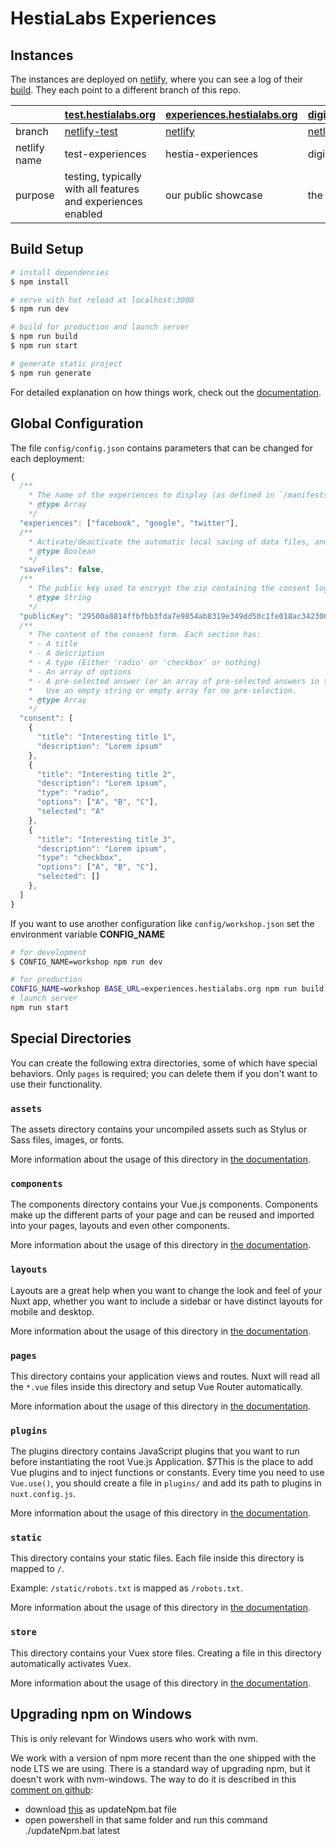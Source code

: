 # HestiaLabs Experiences

## Instances

The instances are deployed on [netlify](https://app.netlify.com/teams/hestia/overview), where you can see a log of their [build](https://app.netlify.com/teams/hestia/builds/). They each point to a different branch of this repo.

|   | [test.hestialabs.org](https://test.hestialabs.org/)  | [experiences.hestialabs.org](https://experiences.hestialabs.org/)  | [digipower.hestialabs.org](https://digipower.hestialabs.org/)  |
|:--|:--|:--|:--|
| branch   |  [netlify-test](https://github.com/hestiaAI/hestialabs-experiences/tree/netlify-test) | [netlify](https://github.com/hestiaAI/hestialabs-experiences/tree/netlify)  |  [netlify-digipower](https://github.com/hestiaAI/hestialabs-experiences/tree/netlify-digipower) |
| netlify name  | test-experiences  | hestia-experiences  | digipower  |
| purpose | testing, typically with all features and experiences enabled  | our public showcase  | the sitra project  |

## Build Setup

```bash
# install dependencies
$ npm install

# serve with hot reload at localhost:3000
$ npm run dev

# build for production and launch server
$ npm run build
$ npm run start

# generate static project
$ npm run generate
```

For detailed explanation on how things work, check out the [documentation](https://nuxtjs.org).

## Global Configuration

The file `config/config.json` contains parameters that can be changed for each deployment:

```js
{
  /**
    * The name of the experiences to display (as defined in `/manifests/experiences/`).
    * @type Array
    */
  "experiences": ["facebook", "google", "twitter"],
  /**
    * Activate/deactivate the automatic local saving of data files, and show/hide the "cache" buttons.
    * @type Boolean
    */
  "saveFiles": false,
  /**
    * The public key used to encrypt the zip containing the consent log and results.
    * @type String
    */
  "publicKey": "29500a8814ffbfbb3fda7e9854ab8319e349dd50c1fe018ac342300d52f47626",
  /**
    * The content of the consent form. Each section has:
    * - A title
    * - A description
    * - A type (Either 'radio' or 'checkbox' or nothing)
    * - An array of options
    * - A pre-selected answer (or an array of pre-selected answers in the case of checkboxes).
    *   Use an empty string or empty array for no pre-selection.
    * @type Array
    */
  "consent": [
    {
      "title": "Interesting title 1",
      "description": "Lorem ipsum"
    },
    {
      "title": "Interesting title 2",
      "description": "Lorem ipsum",
      "type": "radio",
      "options": ["A", "B", "C"],
      "selected": "A"
    },
    {
      "title": "Interesting title 3",
      "description": "Lorem ipsum",
      "type": "checkbox",
      "options": ["A", "B", "C"],
      "selected": []
    },
  ]
}
```

If you want to use another configuration like `config/workshop.json` set the environment variable **CONFIG_NAME**

```bash
# for development
$ CONFIG_NAME=workshop npm run dev
```

```bash
# for production
CONFIG_NAME=workshop BASE_URL=experiences.hestialabs.org npm run build
# launch server
npm run start
```

## Special Directories

You can create the following extra directories, some of which have special behaviors. Only `pages` is required; you can delete them if you don't want to use their functionality.

### `assets`

The assets directory contains your uncompiled assets such as Stylus or Sass files, images, or fonts.

More information about the usage of this directory in [the documentation](https://nuxtjs.org/docs/2.x/directory-structure/assets).

### `components`

The components directory contains your Vue.js components. Components make up the different parts of your page and can be reused and imported into your pages, layouts and even other components.

More information about the usage of this directory in [the documentation](https://nuxtjs.org/docs/2.x/directory-structure/components).

### `layouts`

Layouts are a great help when you want to change the look and feel of your Nuxt app, whether you want to include a sidebar or have distinct layouts for mobile and desktop.

More information about the usage of this directory in [the documentation](https://nuxtjs.org/docs/2.x/directory-structure/layouts).

### `pages`

This directory contains your application views and routes. Nuxt will read all the `*.vue` files inside this directory and setup Vue Router automatically.

More information about the usage of this directory in [the documentation](https://nuxtjs.org/docs/2.x/get-started/routing).

### `plugins`

The plugins directory contains JavaScript plugins that you want to run before instantiating the root Vue.js Application. $7This is the place to add Vue plugins and to inject functions or constants. Every time you need to use `Vue.use()`, you should create a file in `plugins/` and add its path to plugins in `nuxt.config.js`.

More information about the usage of this directory in [the documentation](https://nuxtjs.org/docs/2.x/directory-structure/plugins).

### `static`

This directory contains your static files. Each file inside this directory is mapped to `/`.

Example: `/static/robots.txt` is mapped as `/robots.txt`.

More information about the usage of this directory in [the documentation](https://nuxtjs.org/docs/2.x/directory-structure/static).

### `store`

This directory contains your Vuex store files. Creating a file in this directory automatically activates Vuex.

More information about the usage of this directory in [the documentation](https://nuxtjs.org/docs/2.x/directory-structure/store).

## Upgrading npm on Windows

This is only relevant for Windows users who work with nvm.

We work with a version of npm more recent than the one shipped with the node LTS we are using. There is a standard way of upgrading npm, but it doesn't work with nvm-windows. The way to do it is described in this [comment on github](https://github.com/coreybutler/nvm-windows/issues/300#issuecomment-798776683):

- download [this](https://gist.github.com/nokidding/aafaf90adc80cbce54b676340817bb13) as updateNpm.bat file
- open powershell in that same folder and run this command ./updateNpm.bat latest

